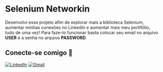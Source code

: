 # Selenium Networkin
Desenvolvi esse projeto afim de explorar mais a biblioteca Selenium, aumentar minhas conexões no Linkedin e aumentar mais meu portifólio, tudo de uma vez! Para
faze-lo funcionar basta colocar seu email no arquivo <b>USER</b> e a senha no arquivo <b>PASSWORD</b>.

## Conecte-se comigo 🔗
[![LinkedIn](https://img.shields.io/badge/LinkedIn-0077B5?style=for-the-badge&logo=linkedin&logoColor=white)](https://www.linkedin.com/in/kaio-martins-6319741b0/)
[![Gmail](https://img.shields.io/badge/Gmail-D14836?style=for-the-badge&logo=gmail&logoColor=white)](mailto:kaiopablo44@gmail.com)
